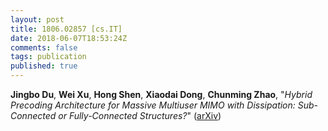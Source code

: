 ```yaml
---
layout: post
title: 1806.02857 [cs.IT]
date: 2018-06-07T18:53:24Z
comments: false
tags: publication
published: true
---
```


<b>Jingbo Du</b>, <b>Wei Xu</b>, <b>Hong Shen</b>, <b>Xiaodai Dong</b>, <b>Chunming Zhao</b>, "<i>Hybrid Precoding Architecture for Massive Multiuser MIMO with  Dissipation: Sub-Connected or Fully-Connected Structures?</i>" ([arXiv](http://arxiv.org/abs/1806.02857v1))
